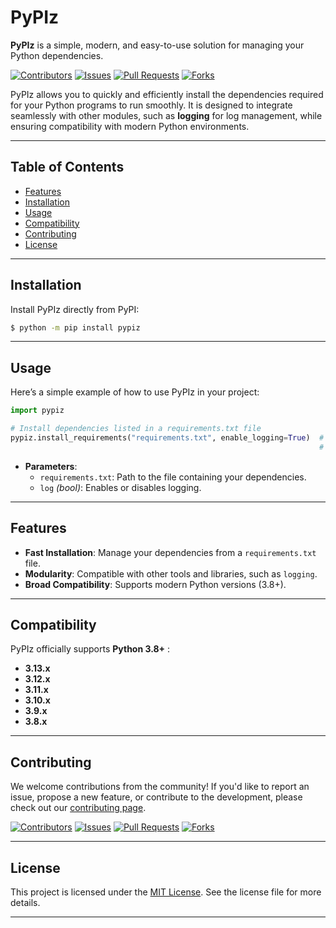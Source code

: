 
# PyPIz

**PyPIz** is a simple, modern, and easy-to-use solution for managing your Python dependencies.

[![Contributors](https://img.shields.io/github/contributors/yourlabxyz/pypiz.svg)](https://github.com/yourlabxyz/pypiz/graphs/contributors)
[![Issues](https://img.shields.io/github/issues/yourlabxyz/pypiz.svg)](https://github.com/yourlabxyz/pypiz/issues)
[![Pull Requests](https://img.shields.io/github/issues-pr/yourlabxyz/pypiz.svg)](https://github.com/yourlabxyz/pypiz/pulls)
[![Forks](https://img.shields.io/github/forks/yourlabxyz/pypiz.svg)](https://github.com/yourlabxyz/pypiz/network/members)

PyPIz allows you to quickly and efficiently install the dependencies required for your Python programs to run smoothly. It is designed to integrate seamlessly with other modules, such as **logging** for log management, while ensuring compatibility with modern Python environments.

---

## Table of Contents

- [Features](#features)
- [Installation](#installation)
- [Usage](#usage)
- [Compatibility](#compatibility)
- [Contributing](#contributing)
- [License](#license)

---

## Installation

Install PyPIz directly from PyPI:

```bash
$ python -m pip install pypiz
```

---

## Usage

Here’s a simple example of how to use PyPIz in your project:

```python
import pypiz

# Install dependencies listed in a requirements.txt file
pypiz.install_requirements("requirements.txt", enable_logging=True)  # The "log" argument requires the use
                                                                     # of the "logging" module.
```

- **Parameters**:
  - `requirements.txt`: Path to the file containing your dependencies.
  - `log` *(bool)*: Enables or disables logging.

---

## Features

- **Fast Installation**: Manage your dependencies from a `requirements.txt` file.
- **Modularity**: Compatible with other tools and libraries, such as `logging`.
- **Broad Compatibility**: Supports modern Python versions (3.8+).

---

## Compatibility

PyPIz officially supports **Python 3.8+** : 
- **3.13.x**
- **3.12.x**
- **3.11.x**
- **3.10.x**
- **3.9.x**
- **3.8.x**

---

## Contributing

We welcome contributions from the community! If you'd like to report an issue, propose a new feature, or contribute to 
the development, please check out our [contributing page](https://github.com/yourlabxyz/pypiz/graphs/contributors).

[![Contributors](https://img.shields.io/github/contributors/yourlabxyz/pypiz.svg)](https://github.com/yourlabxyz/pypiz/graphs/contributors)
[![Issues](https://img.shields.io/github/issues/yourlabxyz/pypiz.svg)](https://github.com/yourlabxyz/pypiz/issues)
[![Pull Requests](https://img.shields.io/github/issues-pr/yourlabxyz/pypiz.svg)](https://github.com/yourlabxyz/pypiz/pulls)
[![Forks](https://img.shields.io/github/forks/yourlabxyz/pypiz.svg)](https://github.com/yourlabxyz/pypiz/network/members)

---

## License

This project is licensed under the [MIT License](https://github.com/yourlabxyz/pypiz/blob/master/LICENSE). See 
the license file for more details.

---